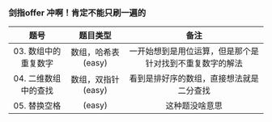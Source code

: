 ### 剑指offer 冲啊！肯定不能只刷一遍的

|   题号   |  题目类型   | 备注 |
|  :----: |   :----:   |:----:|
|03. 数组中的重复数字|数组，哈希表(easy)|一开始想到是用位运算，但是那个是针对找到不重复数字的解法|
|04. 二维数组中的查找|数组，双指针(easy)|看到是排好序的数组，直接想法就是二分查找|
|05. 替换空格|(easy)|这种题没啥意思|

